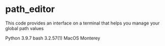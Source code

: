 # path_editor
This code provides an interface on a terminal that helps you manage your global path values

Python  3.9.7
bash    3.2.57(1)
MacOS   Monterey
